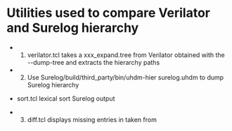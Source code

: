 # Utilities used to compare Verilator and Surelog hierarchy

* 1) verilator.tcl takes a xxx_expand.tree from Verilator obtained with the --dump-tree and extracts the hierarchy paths

* 2) Use Surelog/build/third_party/bin/uhdm-hier surelog.uhdm to dump Surelog hierarchy
* sort.tcl lexical sort Surelog output

* 3) diff.tcl <from> <to> displays missing entries in <to> taken from <from>

